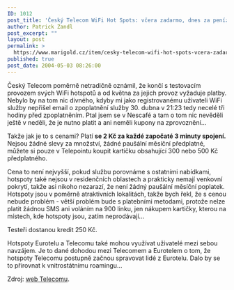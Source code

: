 ```yaml
---
ID: 1012
post_title: 'Český Telecom WiFi Hot Spots: včera zadarmo, dnes za peníze'
author: Patrick Zandl
post_excerpt: ""
layout: post
permalink: >
  https://www.marigold.cz/item/cesky-telecom-wifi-hot-spots-vcera-zadarmo-dnes-za-penize
published: true
post_date: 2004-05-03 08:26:00
---
```

<P>Český Telecom poměrně netradičně oznámil, že končí s testovacím provozem svých WiFi hotspotů a od května za jejich provoz vyžaduje platby. Nebylo by na tom nic divného, kdyby mi jako registrovanému uživateli WiFi služby nepřišel email o zpoplatnění služby 30. dubna v 21:23 tedy necelé tři hodiny před zpoplatněním. Ptal jsem se v Nescafé a tam o tom nic nevěděli ještě v neděli, že je nutno platit a ani neměli kupony na zprovoznění...</P>
<P>Takže jak je to s cenami? Platí <STRONG>se 2 Kč za každé započaté 3 minuty spojení.</STRONG> Nejsou žádné slevy za množství, žádné paušální měsíční předplatné, můžete si pouze v Telepointu koupit kartičku obsahující 300 nebo 500 Kč předplatného. </P>
<P>Cena to není nejvyšší, pokud službu porovnáme s ostatními nabídkami, hotspoty také nejsou v residenčních oblastech a prakticky nemají venkovní pokrytí, takže asi nikoho nezarazí, že není žádný paušální měsíční poplatek. Hotspoty jsou v poměrně atraktivních lokalitách, takže bych řekl, že s cenou nebude problém - větší problém bude s platebními metodami, protože nelze platit žádnou SMS ani voláním na 900 linku, jen nákupem kartičky, kterou na místech, kde hotspoty jsou, zatím neprodávají...</P>
<P>Testeři dostanou kredit 250 Kč. </P>
<P>Hotspoty Eurotelu a Telecomu také mohou využívat uživatelé mezi sebou navzájem. Je to dané dohodou mezi Telecomem a Eurotelem o tom, že hotspoty Telecomu postupně začnou spravovat lidé z Eurotelu. Dalo by se to přirovnat k vnitrostátnímu roamingu...</P>
<P>Zdroj: <A href="http://www.telecom.cz/wifi/" target=_blank>web Telecomu</A>.</P>